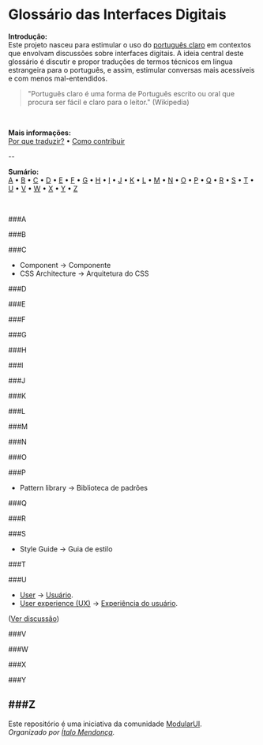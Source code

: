 Glossário das Interfaces Digitais
=============

**Introdução:**<br/>
Este projeto nasceu para estimular o uso do [português claro](https://pt.wikipedia.org/wiki/Portugu%C3%AAs_claro) em contextos que envolvam discussões sobre interfaces digitais. A ideia central deste glossário é discutir e propor traduções de termos técnicos em língua estrangeira para o português, e assim, estimular conversas mais acessíveis e com menos mal-entendidos.

> "Português claro é uma forma de Português escrito ou oral que procura ser fácil e claro para o leitor." (Wikipedia)


<br/>

**Mais informações:**<br/>
[Por que traduzir?](https://github.com/italomen/glossario_interface/blob/master/COMO_FUNCIONA.md#por-que-traduzir)  •     [Como contribuir](https://github.com/italomen/glossario_interface/blob/master/COMO_FUNCIONA.md#como-contribuir)

--

**Sumário:**<br/>
[A](https://github.com/italomen/glossario_interface#a) • [B](https://github.com/italomen/glossario_interface#b) • [C](https://github.com/italomen/glossario_interface#c) • [D](https://github.com/italomen/glossario_interface#d) • [E](https://github.com/italomen/glossario_interface#e) • [F](https://github.com/italomen/glossario_interface#f) • [G](https://github.com/italomen/glossario_interface#g) • [H](https://github.com/italomen/glossario_interface#h) • [I](https://github.com/italomen/glossario_interface#i) • [J](https://github.com/italomen/glossario_interface#j) • [K](https://github.com/italomen/glossario_interface#k) • [L](https://github.com/italomen/glossario_interface#l) • [M](https://github.com/italomen/glossario_interface#m) • [N](https://github.com/italomen/glossario_interface#n) • [O](https://github.com/italomen/glossario_interface#o) • [P](https://github.com/italomen/glossario_interface#p) • [Q](https://github.com/italomen/glossario_interface#q) • [R](https://github.com/italomen/glossario_interface#r) • [S](https://github.com/italomen/glossario_interface#s) • [T](https://github.com/italomen/glossario_interface#t) • [U](https://github.com/italomen/glossario_interface#u) • [V](https://github.com/italomen/glossario_interface#v) • [W](https://github.com/italomen/glossario_interface#w) • [X](https://github.com/italomen/glossario_interface#x) • [Y](https://github.com/italomen/glossario_interface#y) • [Z](https://github.com/italomen/glossario_interface#z)

<br/>


###A

###B

###C
- Component → Componente
- CSS Architecture → Arquitetura do CSS

###D

###E

###F

###G

###H

###I

###J

###K

###L

###M

###N

###O

###P
- Pattern library → Biblioteca de padrões

###Q

###R

###S
- Style Guide → Guia de estilo

###T

###U
- [User](https://en.wikipedia.org/wiki/User) → [Usuário](https://github.com/italomen/glossario_interface/issues/1#issuecomment-226972723).
- [User experience (UX)](https://en.wikipedia.org/wiki/User_experience) → [Experiência do usuário](https://github.com/italomen/glossario_interface/issues/1#issuecomment-226975868).

([Ver discussão](https://github.com/italomen/glossario_interface/issues/1))<br/>

###V

###W

###X

###Y

###Z
<br/>
--
Este repositório é uma iniciativa da comunidade [ModularUI](http://modular-ui.com/).<br/>
*Organizado por [Ítalo Mendonça](http://www.italomen.com.br).*
